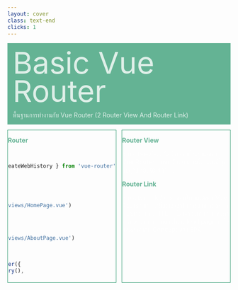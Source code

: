 ```yaml
---
layout: cover
class: text-end
clicks: 1
---
```


<PageNumber :page="$page" />

<div v-click="[0, 2]" class="custom-background-title">
  <p class="custom-title"> Basic Vue Router </p>
  <p class="custom-sub-title"> พื้นฐานการทำงานกับ Vue Router (2 Router View And Router Link) </p>
</div>
<div class="custom-container">
  <div
    v-click="[1, 2]"
    v-motion
    :initial="{ x: -400 }"
    :enter="{ x: 0 }"
    :leave="{ x: 400 }"
    class="custom-height-box custom-border-box pa-3"
  >
    <div class="mt-4">
      <p class="custom-subtitle-list"> Router </p>
<div class="custom-code-block mb-3">

```ts
// router/index.js
import { createRouter, createWebHistory } from 'vue-router'

const routes = [
  {
    path: '/',
    name: 'HomePage',
    component: import('@/views/HomePage.vue')
  },
  {
    path: '/about',
    name: 'AboutPage',
    component: import('@/views/AboutPage.vue')
  },
]

const router = createRouter({
  history: createWebHistory(),
  routes,
})

export default router

```

</div>
      <p class="custom-subtitle-list"> App </p>
<div class="custom-code-block mb-3">

```html
// App.vue
<template>
  <!-- ลิงก์สำหรับเปลี่ยนเส้นทางผ่าน HTML โดยตรง -->
  <nav>
    <router-link to="/"> Home </router-link>
    <router-link to="/about"> About </router-link>
  </nav>

  <!-- ปุ่มสำหรับเปลี่ยนเส้นทางผ่าน JS/TS -->
  <button @click="goHome"> go home </button>

  <!-- แสดงคอมโพเนนต์ที่ตรงกับเส้นทางปัจจุบัน -->
  <router-view />
</template>

<script lang="ts" setup>
  import { useRouter } from 'vue-router'

  const router = useRouter()

  function goHome () {
    router.push('/')
  }
</script>

```

</div>
    </div>
  </div>
  <div
    v-click="[1, 2]"
    v-motion
    :initial="{ x: -400 }"
    :enter="{ x: 0 }"
    :leave="{ x: 400 }"
    class="custom-height-box custom-border-box pa-3 h-ful"
  >
    <div class="mt-10">
      <div>
        <p class="custom-subtitle-list"> Router View </p>
        <div class="custom-content-list">
          <p> < router-view /> คือ คอมโพเนนต์ของ Vue Router ทำหน้าที่แสดงคอมโพเนนต์ที่ถูกจับคู่กับ route ปัจจุบัน
          </p>
        </div>
      </div>
      <div>
        <p class="custom-subtitle-list"> Router Link </p>
        <div class="custom-content-list">
          <p> < router-link /> คือ คอมโพเนนต์ของ Vue Router ทำหน้าที่สร้างลิงก์ในการนำทางระหว่างหน้าต่างๆ ผ่าน HTML โดยตรง แทนการใช้แท็ก < a > แบบปกติ แต่จะไม่ reload page ทำให้สอดคล้องกับ Concept ของ SPA
          </p>
        </div>
      </div>
    </div>
  </div>
</div>

<style scoped>
.slidev-layout {
  padding: 28px;
  background: #35485d;
  z-index: 2;
  ::-webkit-scrollbar {
    width: 4px !important;
    height: 4px !important;
  }
  ::-webkit-scrollbar-thumb {
    border-radius: 8px !important;
    background: grey !important;
  }
  ::-webkit-scrollbar-track {
    background: transparent !important;
  }
}
.slidev-layout pre {
  width: 426px;
  overflow: auto;
}
.slidev-code-wrapper .line {
  padding-right: 20px;
}
.custom-background-title {
  background-color: #3fa17b;
  padding: 12px;
  opacity: 0.8;
}
.custom-title {
  font-size: 68px;
  line-height: 4rem;
  margin: 0;
}
.custom-sub-title {
  margin-bottom: 0;
}
.custom-container {
  display: grid;
  grid-template-columns: 3fr 3fr;
  gap: 12px;
  padding-top: 12px;
}
.custom-height-box {
  max-height: 344px;
  height: 344px;
  overflow-y: auto;
  overflow-x: hidden;
}
.custom-border-box {
  border: 1px;
  border-style: solid;
  border-color: #3fa17b;
}
.custom-subtitle-list {
  display: block;
  font-weight: bold;
  color: #3fa17b !important;
}
.custom-content-list p {
  margin: 0
}
.custom-code-block {
  display: flex;
  flex-direction: column;
  align-items: end;
  justify-content: start;
  text-align: start;
}
p {
  color: white !important;
  opacity: 0.8 !important;
}
</style>

<!--

-->